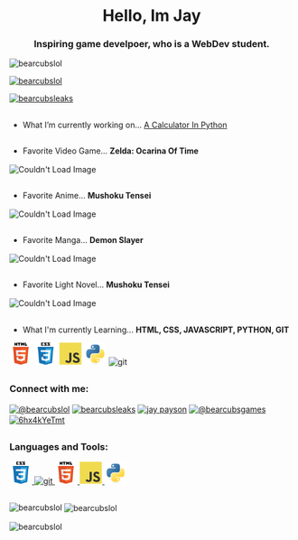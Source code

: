 <h1 align="center">Hello, Im Jay</h1>
<h3 align="center">Inspiring game develpoer, who is a WebDev student.</h3>

<p align="left"> <img src="https://komarev.com/ghpvc/?username=bearcubslol&label=Profile%20views&color=0e75b6&style=flat" alt="bearcubslol" /> </p>

<p align="left"> <a href="https://github.com/ryo-ma/github-profile-trophy"><img src="https://github-profile-trophy.vercel.app/?username=bearcubslol" alt="bearcubslol" /></a> </p>

<p align="left"> <a href="https://twitter.com/bearcubsleaks" target="blank"><img src="https://img.shields.io/twitter/follow/bearcubsleaks?logo=twitter&style=for-the-badge" alt="bearcubsleaks" /></a> </p>

##

- What I’m currently working on... [A Calculator In Python](https://github.com/BearCubsLOL/calculator.git)

##

- Favorite Video Game... **Zelda: Ocarina Of Time**
<img align="center" src="https://m.media-amazon.com/images/M/MV5BMTAxOTE2NDEwMTNeQTJeQWpwZ15BbWU4MDI3NTY5NTUz._V1_.jpg" alt="Couldn't Load Image" height="192" width="256"/>

##

- Favorite Anime... **Mushoku Tensei**
<img align="center" src="https://m.media-amazon.com/images/I/71dgua0cSiL.jpg" alt="Couldn't Load Image" height="216" width="325.6"/>

##

- Favorite Manga... **Demon Slayer**
<img align="center" src="https://m.media-amazon.com/images/I/81ZNkhqRvVL._AC_UF1000,1000_QL80_.jpg" alt="Couldn't Load Image" height="250" width="133.4"/>

##

- Favorite Light Novel... **Mushoku Tensei**
<img align="center" src="https://upload.wikimedia.org/wikipedia/en/f/f6/Mushoku_Tensei_1.png" alt="Couldn't Load Image" height="356" width="250"/>

##

- What I'm currently Learning... **HTML, CSS, JAVASCRIPT, PYTHON, GIT**
<p> <img src="https://raw.githubusercontent.com/devicons/devicon/master/icons/html5/html5-original-wordmark.svg" alt="html5" width="40" height="40"/> <img src="https://raw.githubusercontent.com/devicons/devicon/master/icons/css3/css3-original-wordmark.svg" alt="css3" width="40" height="40"/> <img src="https://raw.githubusercontent.com/devicons/devicon/master/icons/javascript/javascript-original.svg" alt="javascript" width="40" height="40"/> <img src="https://raw.githubusercontent.com/devicons/devicon/master/icons/python/python-original.svg" alt="python" width="40" height="40"/> <img src="https://www.vectorlogo.zone/logos/git-scm/git-scm-icon.svg" alt="git" width="40" height="40"/> </p>


##

<h3 align="left">Connect with me:</h3>
<p align="left">
<a href="https://codepen.io/@bearcubslol" target="blank"><img align="center" src="https://raw.githubusercontent.com/rahuldkjain/github-profile-readme-generator/master/src/images/icons/Social/codepen.svg" alt="@bearcubslol" height="30" width="40" /></a>
<a href="https://twitter.com/bearcubsleaks" target="blank"><img align="center" src="https://raw.githubusercontent.com/rahuldkjain/github-profile-readme-generator/master/src/images/icons/Social/twitter.svg" alt="bearcubsleaks" height="30" width="40" /></a>
<a href="https://fb.com/jay payson" target="blank"><img align="center" src="https://raw.githubusercontent.com/rahuldkjain/github-profile-readme-generator/master/src/images/icons/Social/facebook.svg" alt="jay payson" height="30" width="40" /></a>
<a href="https://www.youtube.com/c/@bearcubsgames" target="blank"><img align="center" src="https://raw.githubusercontent.com/rahuldkjain/github-profile-readme-generator/master/src/images/icons/Social/youtube.svg" alt="@bearcubsgames" height="30" width="40" /></a>
<a href="https://discord.gg/6hx4kYeTmt" target="blank"><img align="center" src="https://raw.githubusercontent.com/rahuldkjain/github-profile-readme-generator/master/src/images/icons/Social/discord.svg" alt="6hx4kYeTmt" height="30" width="40" /></a>
</p>

##

<h3 align="left">Languages and Tools:</h3>
<p align="left"> <a href="https://www.w3schools.com/css/" target="_blank" rel="noreferrer"> <img src="https://raw.githubusercontent.com/devicons/devicon/master/icons/css3/css3-original-wordmark.svg" alt="css3" width="40" height="40"/> </a> <a href="https://git-scm.com/" target="_blank" rel="noreferrer"> <img src="https://www.vectorlogo.zone/logos/git-scm/git-scm-icon.svg" alt="git" width="40" height="40"/> </a> <a href="https://www.w3.org/html/" target="_blank" rel="noreferrer"> <img src="https://raw.githubusercontent.com/devicons/devicon/master/icons/html5/html5-original-wordmark.svg" alt="html5" width="40" height="40"/> </a> <a href="https://developer.mozilla.org/en-US/docs/Web/JavaScript" target="_blank" rel="noreferrer"> <img src="https://raw.githubusercontent.com/devicons/devicon/master/icons/javascript/javascript-original.svg" alt="javascript" width="40" height="40"/> </a> <a href="https://www.python.org" target="_blank" rel="noreferrer"> <img src="https://raw.githubusercontent.com/devicons/devicon/master/icons/python/python-original.svg" alt="python" width="40" height="40"/> </a> </p>

##


<p><img align="left" src="https://github-readme-stats.vercel.app/api/top-langs?username=bearcubslol&show_icons=true&locale=en&layout=compact" alt="bearcubslol" /></p>

<p>&nbsp;<img align="center" src="https://github-readme-stats.vercel.app/api?username=bearcubslol&show_icons=true&locale=en" alt="bearcubslol" /></p>

<p><img align="center" src="https://github-readme-streak-stats.herokuapp.com/?user=bearcubslol&" alt="bearcubslol" /></p>

